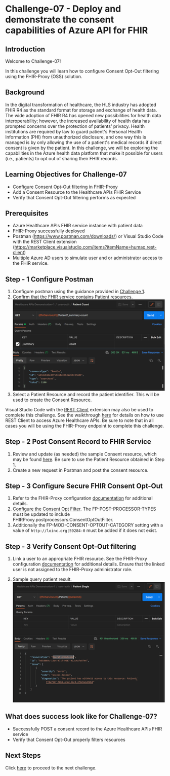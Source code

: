 # Challenge-07 - Deploy and demonstrate the consent capabilities of Azure API for FHIR

## Introduction

Welcome to Challenge-07!

In this challenge you will learn how to configure Consent Opt-Out filtering using the FHIR-Proxy (OSS) solution.

## Background

In the digital transformation of healthcare, the HLS industry has adopted FHIR R4 as the standard format for storage and exchange of health data. The wide adoption of FHIR R4 has opened new possibilities for health data interoperability; however, the increased availability of health data has prompted concerns over the protection of patients' privacy. Health institutions are required by law to guard patient's Personal Health Information (PHI) from unauthorized disclosure, and one way this is managed is by only allowing the use of a patient's medical records if direct consent is given by the patient. In this challenge, we will be exploring the capabilities in the Azure health data platform that make it possible for users (i.e., patients) to opt out of sharing their FHIR records.

## Learning Objectives for Challenge-07

+ Configure Consent Opt-Out filtering in FHIR-Proxy
+ Add a Consent Resource to the Healthcare APIs FHIR Service
+ Verify that Consent Opt-Out filtering performs as expected

## Prerequisites

+ Azure Healthcare APIs FHIR service instance with patient data
+ FHIR-Proxy successfully deployed
+ Postman (https://www.postman.com/downloads/) or Visual Studio Code with the REST Client extension (https://marketplace.visualstudio.com/items?itemName=humao.rest-client)
+ Multiple Azure AD users to simulate user and or administrator access to the FHIR service. 

## Step - 1 Configure Postman

1. Configure postman using the guidance provided in [Challenge 1](<../Challenge-01 - Deploy Azure API for FHIR (PaaS), FHIR-Proxy (OSS), and FHIR-Bulk Loader (OSS)/Readme.md>).
2. Confirm that the FHIR service contains Patient resources.
![Patient Resources](./images/patient-count-postman.png)
3. Select a Patient Resource and record the patient identifier. This will be used to create the Consent Resource.

Visual Studio Code with the [REST Client](https://marketplace.visualstudio.com/items?itemName=humao.rest-client) extension may also be used to complete this challenge. See the walkthrough [here](https://docs.microsoft.com/en-us/azure/healthcare-apis/using-rest-client) for details on how to use REST Client to access Azure Healthcare APIs. Be sure to note that in all cases you will be using the FHIR-Proxy endpoint to complete this challenge.

## Step - 2 Post Consent Record to FHIR Service

1. Review and update (as needed) the sample Consent resource, which may be found [here](./sample-data/consent-resource.json). Be sure to use the Patient Resource obtained in Step 1.
2. Create a new request in Postman and post the consent resource.

## Step - 3 Configure Secure FHIR Consent Opt-Out

1. Refer to the FHIR-Proxy configuration [documentation](https://github.com/microsoft/fhir-proxy/blob/main/docs/configuration.md) for additional details.
2. [Configure the Consent Opt Filter](https://github.com/microsoft/fhir-proxy/blob/main/docs/configuration.md). The FP-POST-PROCESSOR-TYPES must be updated to include FHIRProxy.postprocessors.ConsentOptOutFilter.
3. Additionally the FP-MOD-CONSENT-OPTOUT-CATEGORY setting with a value of `http://loinc.org|59284-0` must be added if it does not exist.

## Step - 3 Verify Consent Opt-Out filtering

1. Link a user to an appropriate FHIR resource. See the FHIR-Proxy configuration [documentation](https://github.com/microsoft/fhir-proxy/blob/main/docs/configuration.md) for additional details. Ensure that the linked user is not assigned to the FHIR-Proxy administrator role.

2. Sample query patient result.![Query patient](./images/ConsentOptOut-Withheld-2.png) 


## What does success look like for Challenge-07?

+ Successfully POST a consent record to the Azure Healthcare APIs FHIR service
+ Verify that Consent Opt-Out properly filters resources

## Next Steps

Click [here](<../Challenge-08 - DICOM/Readme.md>) to proceed to the next challenge.
